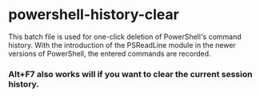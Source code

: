 # powershell-history-clear
 This batch file is used for one-click deletion of PowerShell's command history. With the introduction of the PSReadLine module in the newer versions of PowerShell, the entered commands are recorded.


 
### Alt+F7 also works will if you want to clear the current session history.
